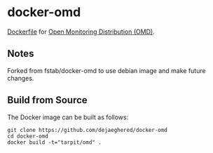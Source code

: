docker-omd
==========

[Dockerfile](https://www.docker.com) for [Open Monitoring Distribution (OMD)](http://omdistro.org).

Notes
-----

Forked from fstab/docker-omd to use debian image and make future changes.


Build from Source
-----------------

The Docker image can be built as follows:

    git clone https://github.com/dejaeghered/docker-omd
    cd docker-omd
    docker build -t="tarpit/omd" .
